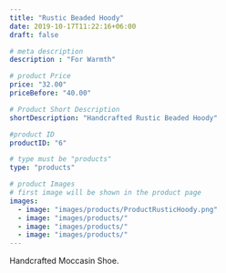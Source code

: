 ```yaml
---
title: "Rustic Beaded Hoody"
date: 2019-10-17T11:22:16+06:00
draft: false

# meta description
description : "For Warmth"

# product Price
price: "32.00"
priceBefore: "40.00"

# Product Short Description
shortDescription: "Handcrafted Rustic Beaded Hoody"

#product ID
productID: "6"

# type must be "products"
type: "products"

# product Images
# first image will be shown in the product page
images:
  - image: "images/products/ProductRusticHoody.png"
  - image: "images/products/"
  - image: "images/products/"
  - image: "images/products/"
---
```


Handcrafted Moccasin Shoe.
